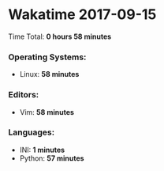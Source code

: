 # Wakatime 2017-09-15

Time Total: **0 hours 58 minutes**

### Operating Systems:
- Linux: **58 minutes** 

### Editors:
- Vim: **58 minutes** 

### Languages:
- INI: **1 minutes** 
- Python: **57 minutes** 

